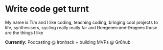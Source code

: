 # Write code get turnt

My name is Tim and I like coding, teaching coding, bringing cool projects to life, synthesisers, cycling really really far and ~~Dungeons and Dragons~~  those are the things l like

**Currently:**  Podcasting @ Ironhack + building MVPs @ Gr8hub 
